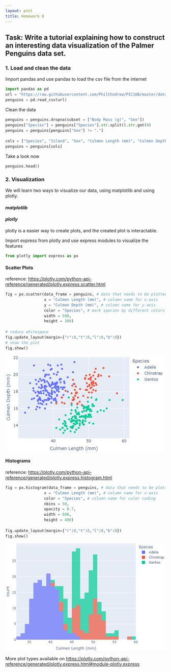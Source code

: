 ```yaml
---
layout: post
title: Homework 0
---
```

## Task: Write a tutorial explaining how to construct an interesting data visualization of the Palmer Penguins data set.

### 1. Load and clean the data

Import pandas and use pandas to load the csv file from the internet
```python
import pandas as pd
url = "https://raw.githubusercontent.com/PhilChodrow/PIC16B/master/datasets/palmer_penguins.csv"
penguins = pd.read_csv(url)
```
Clean the data
```python
penguins = penguins.dropna(subset = ["Body Mass (g)", "Sex"])
penguins["Species"] = penguins["Species"].str.split().str.get(0)
penguins = penguins[penguins["Sex"] != "."]

cols = ["Species", "Island", "Sex", "Culmen Length (mm)", "Culmen Depth (mm)", "Flipper Length (mm)", "Body Mass (g)"]
penguins = penguins[cols]
```
Take a look now
```python
penguins.head()
```

### 2. Visualization

We will learn two ways to visualize our data, using matplotlib and using plotly.

#### *matplotlib*

#### *plotly*
plotly is a easier way to create plots, and the created plot is interactable.

Import express from plotly and use express modules to visualize the features
```python
from plotly import express as px
```

#### Scatter Plots
reference: https://plotly.com/python-api-reference/generated/plotly.express.scatter.html
```python
fig = px.scatter(data_frame = penguins, # data that needs to be plotted
                 x = "Culmen Length (mm)", # column name for x-axis
                 y = "Culmen Depth (mm)", # column name for y-axis
                 color = "Species", # mark species by different colors
                 width = 500,
                 height = 300)

# reduce whitespace
fig.update_layout(margin={"r":0,"t":0,"l":0,"b":0})
# show the plot
fig.show()
```
![HW0-plot1.png](/images/HW0-plot1.png)

#### Histograms
reference: https://plotly.com/python-api-reference/generated/plotly.express.histogram.html
```python
fig = px.histogram(data_frame = penguins, # data that needs to be plotted
                 x = "Culmen Length (mm)", # column name for x-axis
                 color = "Species", # column name for color coding
                 nbins = 50,
                 opacity = 0.7,
                 width = 600,
                 height = 400)

fig.update_layout(margin={"r":0,"t":0,"l":0,"b":0})
fig.show()
```
![HW0-plot2.png](/images/HW0-plot2.png)

More plot types available on https://plotly.com/python-api-reference/generated/plotly.express.html#module-plotly.express